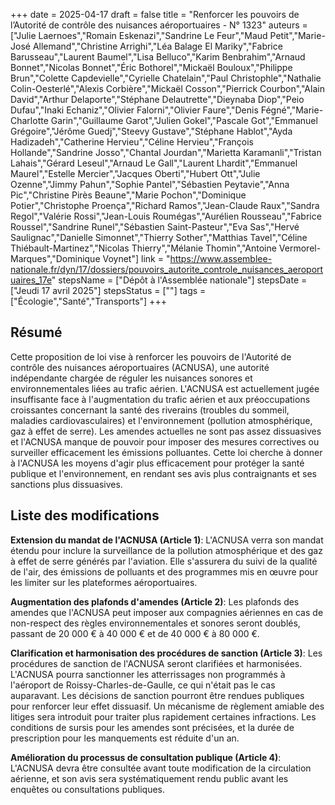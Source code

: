 +++
date = 2025-04-17
draft = false
title = "Renforcer les pouvoirs de l’Autorité de contrôle des nuisances aéroportuaires - N° 1323"
auteurs = ["Julie Laernoes","Romain Eskenazi","Sandrine Le Feur","Maud Petit","Marie-José Allemand","Christine Arrighi","Léa Balage El Mariky","Fabrice Barusseau","Laurent Baumel","Lisa Belluco","Karim Benbrahim","Arnaud Bonnet","Nicolas Bonnet","Éric Bothorel","Mickaël Bouloux","Philippe Brun","Colette Capdevielle","Cyrielle Chatelain","Paul Christophle","Nathalie Colin-Oesterlé","Alexis Corbière","Mickaël Cosson","Pierrick Courbon","Alain David","Arthur Delaporte","Stéphane Delautrette","Dieynaba Diop","Peio Dufau","Inaki Echaniz","Olivier Falorni","Olivier Faure","Denis Fégné","Marie-Charlotte Garin","Guillaume Garot","Julien Gokel","Pascale Got","Emmanuel Grégoire","Jérôme Guedj","Steevy Gustave","Stéphane Hablot","Ayda Hadizadeh","Catherine Hervieu","Céline Hervieu","François Hollande","Sandrine Josso","Chantal Jourdan","Marietta Karamanli","Tristan Lahais","Gérard Leseul","Arnaud Le Gall","Laurent Lhardit","Emmanuel Maurel","Estelle Mercier","Jacques Oberti","Hubert Ott","Julie Ozenne","Jimmy Pahun","Sophie Pantel","Sébastien Peytavie","Anna Pic","Christine Pirès Beaune","Marie Pochon","Dominique Potier","Christophe Proença","Richard Ramos","Jean-Claude Raux","Sandra Regol","Valérie Rossi","Jean-Louis Roumégas","Aurélien Rousseau","Fabrice Roussel","Sandrine Runel","Sébastien Saint-Pasteur","Eva Sas","Hervé Saulignac","Danielle Simonnet","Thierry Sother","Matthias Tavel","Céline Thiébault-Martinez","Nicolas Thierry","Mélanie Thomin","Antoine Vermorel-Marques","Dominique Voynet"]
link = "https://www.assemblee-nationale.fr/dyn/17/dossiers/pouvoirs_autorite_controle_nuisances_aeroportuaires_17e"
stepsName = ["Dépôt à l'Assemblée nationale"]
stepsDate = ["Jeudi 17 avril 2025"]
stepsStatus = [""]
tags = ["Écologie","Santé","Transports"]
+++

## Résumé

Cette proposition de loi vise à renforcer les pouvoirs de l'Autorité de contrôle des nuisances aéroportuaires (ACNUSA), une autorité indépendante chargée de réguler les nuisances sonores et environnementales liées au trafic aérien. L'ACNUSA est actuellement jugée insuffisante face à l'augmentation du trafic aérien et aux préoccupations croissantes concernant la santé des riverains (troubles du sommeil, maladies cardiovasculaires) et l'environnement (pollution atmosphérique, gaz à effet de serre). Les amendes actuelles ne sont pas assez dissuasives et l'ACNUSA manque de pouvoir pour imposer des mesures correctives ou surveiller efficacement les émissions polluantes. Cette loi cherche à donner à l'ACNUSA les moyens d'agir plus efficacement pour protéger la santé publique et l'environnement, en rendant ses avis plus contraignants et ses sanctions plus dissuasives.

## Liste des modifications

**Extension du mandat de l'ACNUSA (Article 1)**: L'ACNUSA verra son mandat étendu pour inclure la surveillance de la pollution atmosphérique et des gaz à effet de serre générés par l'aviation. Elle s'assurera du suivi de la qualité de l'air, des émissions de polluants et des programmes mis en œuvre pour les limiter sur les plateformes aéroportuaires.

**Augmentation des plafonds d'amendes (Article 2)**: Les plafonds des amendes que l'ACNUSA peut imposer aux compagnies aériennes en cas de non-respect des règles environnementales et sonores seront doublés, passant de 20 000 € à 40 000 € et de 40 000 € à 80 000 €.

**Clarification et harmonisation des procédures de sanction (Article 3)**: Les procédures de sanction de l'ACNUSA seront clarifiées et harmonisées. L'ACNUSA pourra sanctionner les atterrissages non programmés à l'aéroport de Roissy-Charles-de-Gaulle, ce qui n'était pas le cas auparavant. Les décisions de sanction pourront être rendues publiques pour renforcer leur effet dissuasif. Un mécanisme de règlement amiable des litiges sera introduit pour traiter plus rapidement certaines infractions. Les conditions de sursis pour les amendes sont précisées, et la durée de prescription pour les manquements est réduite d'un an.

**Amélioration du processus de consultation publique (Article 4)**: L'ACNUSA devra être consultée avant toute modification de la circulation aérienne, et son avis sera systématiquement rendu public avant les enquêtes ou consultations publiques.
